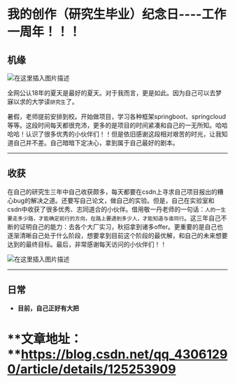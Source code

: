 # 我的创作（研究生毕业）纪念日----工作一周年！！！
## 机缘

<img src="https://img-blog.csdnimg.cn/116c3f32bd0a4b18a795a3023b1b1fb0.png" alt="在这里插入图片描述"/>

全网公认18年的夏天是最好的夏天。对于我而言，更是如此。因为自己可以去梦寐以求的大学读`研究生`了。

暑假，老师提前安排到校。开始做项目，学习各种框架springboot、springcloud等等。这段时间每天都很充沛，更多的是项目的时间紧凑和自己的一无所知。哈哈哈哈！认识了很多优秀的小伙伴们！！但是依旧感谢这段相对艰苦的时光，让我知道自己并不差。自己暗暗下定决心，拿到属于自己最好的剧本。

---


## 收获

在自己的研究生三年中自己收获颇多，每天都要在csdn上寻求自己项目报出的糟心bug的解决之道。还要写自己论文，做自己的实验。但是，自己在实验室和csdn中收获了很多优秀、志同道合的小伙伴。借用敬一丹老师的一句话：`人的一生要走多少路，才能确定前行的方向，在路上要遇到多少人，才能知道与谁同行`。这三年自己不断的证明自己的能力：去各个大厂实习，秋招拿到诸多offer。更重要的是自己也逐渐清晰自己处于什么阶段，想要拿到目前这个阶段的最优解，和自己的未来想要达到的最终目标。最后，非常感谢每天访问的小伙伴们！！

<img src="https://img-blog.csdnimg.cn/138e464ff00d454681f652b48957c394.png" alt="在这里插入图片描述"/>

---


## 日常

 - **目前，自己正好有大把**
# **文章地址： **https://blog.csdn.net/qq_43061290/article/details/125253909